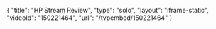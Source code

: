 {
    "title": "HP Stream Review",
    "type": "solo",
    "layout": "iframe-static",
    "videoId": "150221464",
    "url": "\/tvpembed\/150221464"
}